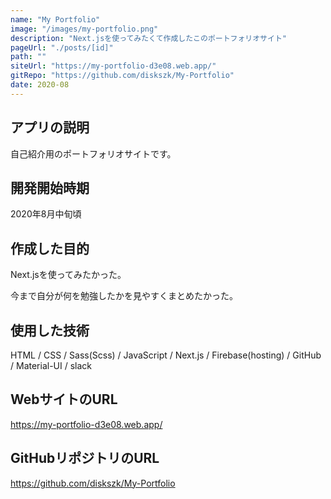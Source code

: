 ```yaml
---
name: "My Portfolio"
image: "/images/my-portfolio.png"
description: "Next.jsを使ってみたくて作成したこのポートフォリオサイト"
pageUrl: "./posts/[id]"
path: ""
siteUrl: "https://my-portfolio-d3e08.web.app/"
gitRepo: "https://github.com/diskszk/My-Portfolio"
date: 2020-08
---
```


## アプリの説明
自己紹介用のポートフォリオサイトです。

## 開発開始時期
2020年8月中旬頃

## 作成した目的
Next.jsを使ってみたかった。

今まで自分が何を勉強したかを見やすくまとめたかった。

## 使用した技術
HTML / CSS / Sass(Scss) / JavaScript /
Next.js / Firebase(hosting) / GitHub / Material-UI / slack

## WebサイトのURL
https://my-portfolio-d3e08.web.app/

## GitHubリポジトリのURL
https://github.com/diskszk/My-Portfolio